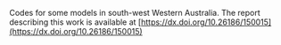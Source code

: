 Codes for some models in south-west Western Australia. The report describing this work is available at [https://dx.doi.org/10.26186/150015](https://dx.doi.org/10.26186/150015)
